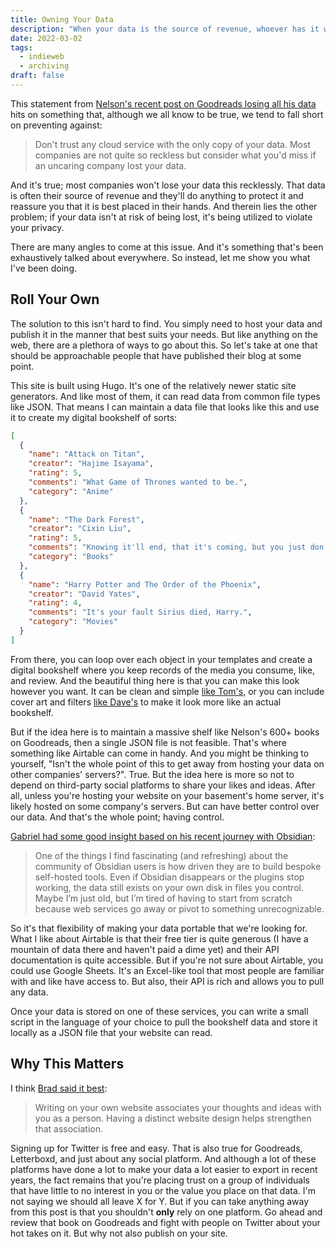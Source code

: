 ```yaml
---
title: Owning Your Data
description: "When your data is the source of revenue, whoever has it will do anything to protect it and reassure you that it is best placed in their hands. But when it isn't at risk of being lost, it's being utilized to violate your privacy."
date: 2022-03-02
tags:
  - indieweb
  - archiving
draft: false
---
```


This statement from [Nelson's recent post on Goodreads losing all his data](https://www.somebits.com/weblog/tech/bad/goodreads-lost-all-my-data.html) hits on something that, although we all know to be true, we tend to fall short on preventing against:

> Don't trust any cloud service with the only copy of your data. Most companies are not quite so reckless but consider what you'd miss if an uncaring company lost your data.

And it's true; most companies won't lose your data this recklessly. That data is often their source of revenue and they'll do anything to protect it and reassure you that it is best placed in their hands. And therein lies the other problem; if your data isn't at risk of being lost, it's being utilized to violate your privacy.

There are many angles to come at this issue. And it's something that's been exhaustively talked about everywhere. So instead, let me show you what I've been doing.

## Roll Your Own
The solution to this isn't hard to find. You simply need to host your data and publish it in the manner that best suits your needs. But like anything on the web, there are a plethora of ways to go about this. So let's take at one that should be approachable people that have published their blog at some point.

This site is built using Hugo. It's one of the relatively newer static site generators. And like most of them, it can read data from common file types like JSON. That means I can maintain a data file that looks like this and use it to create my digital bookshelf of sorts:
```json
[
  {
    "name": "Attack on Titan",
    "creator": "Hajime Isayama",
    "rating": 5,
    "comments": "What Game of Thrones wanted to be.",
    "category": "Anime"
  },
  {
    "name": "The Dark Forest",
    "creator": "Cixin Liu",
    "rating": 5,
    "comments": "Knowing it'll end, that it's coming, but you just don't know when. The anxiety eats away at you until you destroy yourself.",
    "category": "Books"
  },
  {
    "name": "Harry Potter and The Order of the Phoenix",
    "creator": "David Yates",
    "rating": 4,
    "comments": "It's your fault Sirius died, Harry.",
    "category": "Movies"
  }
]
```

From there, you can loop over each object in your templates and create a digital bookshelf where you keep records of the media you consume, like, and review. And the beautiful thing here is that you can make this look however you want. It can be clean and simple [like Tom's](https://macwright.com/reading/), or you can include cover art and filters [like Dave's](https://daverupert.com/bookshelf) to make it look more like an actual bookshelf.

But if the idea here is to maintain a massive shelf like Nelson's 600+ books on Goodreads, then a single JSON file is not feasible. That's where something like Airtable can come in handy. And you might be thinking to yourself, "Isn't the whole point of this to get away from hosting your data on other companies' servers?". True. But the idea here is more so not to depend on third-party social platforms to share your likes and ideas. After all, unless you're hosting your website on your basement's home server, it's likely hosted on some company's servers. But can have better control over our data. And that's the whole point; having control.

[Gabriel had some good insight based on his recent journey with Obsidian](https://www.macdrifter.com/2022/03/roll-your-own.html?utm_source=dlvr.it&utm_medium=twitter):

> One of the things I find fascinating (and refreshing) about the community of Obsidian users is how driven they are to build bespoke self-hosted tools. Even if Obsidian disappears or the plugins stop working, the data still exists on your own disk in files you control. Maybe I’m just old, but I’m tired of having to start from scratch because web services go away or pivot to something unrecognizable.

So it's that flexibility of making your data portable that we're looking for. What I like about Airtable is that their free tier is quite generous (I have a mountain of data there and haven't paid a dime yet) and their API documentation is quite accessible. But if you're not sure about Airtable, you could use Google Sheets. It's an Excel-like tool that most people are familiar with and like have access to. But also, their API is rich and allows you to pull any data.

Once your data is stored on one of these services, you can write a small script in the language of your choice to pull the bookshelf data and store it locally as a JSON file that your website can read.

## Why This Matters
I think [Brad said it best](https://bradfrost.com/blog/post/write-on-your-own-website/):

> Writing on your own website associates your thoughts and ideas with you as a person. Having a distinct website design helps strengthen that association.

Signing up for Twitter is free and easy. That is also true for Goodreads, Letterboxd, and just about any social platform. And although a lot of these platforms have done a lot to make your data a lot easier to export in recent years, the fact remains that you're placing trust on a group of individuals that have little to no interest in you or the value you place on that data. I'm not saying we should all leave X for Y. But if you can take anything away from this post is that you shouldn't **only** rely on one platform. Go ahead and review that book on Goodreads and fight with people on Twitter about your hot takes on it. But why not also publish on your site.